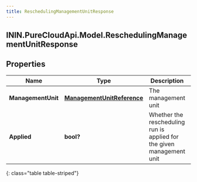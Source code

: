 ```yaml
---
title: ReschedulingManagementUnitResponse
---
```

## ININ.PureCloudApi.Model.ReschedulingManagementUnitResponse

## Properties

|Name | Type | Description | Notes|
|------------ | ------------- | ------------- | -------------|
| **ManagementUnit** | [**ManagementUnitReference**](ManagementUnitReference.html) | The management unit | [optional] |
| **Applied** | **bool?** | Whether the rescheduling run is applied for the given management unit | [optional] |
{: class="table table-striped"}


